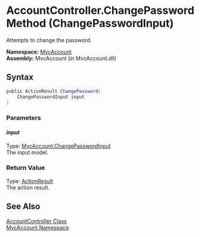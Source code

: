 AccountController.ChangePassword Method (ChangePasswordInput)
=============================================================
Attempts to change the password.

**Namespace:** [MvcAccount][1]  
**Assembly:** MvcAccount (in MvcAccount.dll)

Syntax
------

```csharp
public ActionResult ChangePassword(
	ChangePasswordInput input
)
```

### Parameters

#### *input*
Type: [MvcAccount.ChangePasswordInput][2]  
The input model.

### Return Value
Type: [ActionResult][3]  
The action result.

See Also
--------
[AccountController Class][4]  
[MvcAccount Namespace][1]  

[1]: ../README.md
[2]: ../ChangePasswordInput/README.md
[3]: http://msdn2.microsoft.com/en-us/library/dd493064
[4]: README.md